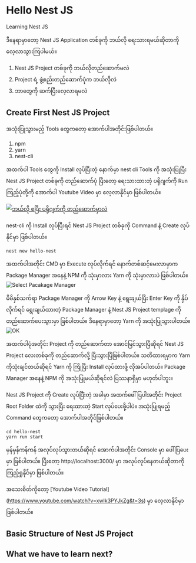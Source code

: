 # Hello Nest JS
Learning Nest JS 

ဒီနေရာမှာတော့ Nest JS Application တစ်ခုကို ဘယ်လို ရေးသားရမယ်ဆိုတာကို လေ့လာသွားကြပါမယ်။ 

1. Nest JS Project တစ်ခုကို ဘယ်လိုတည်ဆောက်မလဲ
2. Project ရဲ့ ဖွဲ့စည်းတည်ဆောက်ပုံက ဘယ်လိုလဲ
3. ဘာတွေကို ဆက်ပြီးလေ့လာရမလဲ

## Create First Nest JS Project

အသုံးပြုသွားမည့် Tools တွေကတော့ အောက်ပါအတိုင်းဖြစ်ပါတယ်။
1. npm
2. yarn
3. nest-cli 

အထက်ပါ Tools တွေကို Install လုပ်ပြီးတဲ့ နောက်မှာ nest cli Tools ကို အသုံးပြုပြီး Nest JS Project တစ်ခုကို တည်ဆောက်ပုံ ပြီးတော့ ရေးသားထားတဲ့ ပရိုဂျက်ကို Run ကြည့်ပုံတို့ကို အောက်ပါ Youtube Video မှာ လေ့လာနိုင်မှာ ဖြစ်ပါတယ်။

[![ဘယ်လို စပြီး ပရိုဂျက်ကို တည်ဆောက်မှာလဲ](https://scontent.fmdl2-2.fna.fbcdn.net/v/t1.0-9/85181633_10221484113756427_6146191139373318144_o.jpg?_nc_cat=110&_nc_eui2=AeHQiQ6M3qpwVdKKzlLWImtIPArlMbqJwtYzvlacOZbW8Cif8sCU9df8OxxHILEQXp0IKjwyLx_vBaLHWAYCW56fWRPGmZvHRLPGZWwn6Pezvw&_nc_oc=AQkek8_IkMDaiBEfwebqlGmc_A3r-TY14yJ9a6rF4RkKWA0m5rWeRJRMtF5DZyYRdmg&_nc_ht=scontent.fmdl2-2.fna&oh=c47a037dbacae9b39bb37d9367123226&oe=5EB59E08)](https://www.youtube.com/watch?v=xwIk3PYJkZg)

nest-cli ကို Install လုပ်ပြီးရင် Nest JS Project တစ်ခုကို Command နဲ့ Create လုပ်နိုင်မှာ ဖြစ်ပါတယ်။

```
nest new hello-nest
```

အထက်ပါအတိုင်း CMD မှာ Execute လုပ်လိုက်ရင် နောက်တစ်ဆင့်မေးလာမှာက Package Manager အနေနဲ့ NPM ကို သုံးမှာလား Yarn ကို သုံးမှာလားပဲ ဖြစ်ပါတယ်။
![Select Pacakage Manager](https://scontent.fmdl2-1.fna.fbcdn.net/v/t1.0-9/s960x960/84930485_10221483407898781_4983462579457228800_o.jpg?_nc_cat=109&_nc_eui2=AeE-w0YUFOUtPEtqhSxzuxDeyiC-iFeaWOFBAvqtMMysSOVZ3VFEwV92o2oDofLwqtSfmSAkaTTOG7bIjXR5Q6UqQrabgQvytAAhO8DOD89rWw&_nc_oc=AQkXrPfbbnEKQ_cXe2HcGjjddNUCKOx7phSiYgZ37JeL3DDq4B3DDoEv1gndmxz7NnA&_nc_ht=scontent.fmdl2-1.fna&oh=c68d6ed7ae55bfcdfd38a3e88c3d3c32&oe=5EC87367)

မိမိနှစ်သက်ရာ Package Manager ကို Arrow Key နဲ့ ရွေးချယ်ပြီး Enter Key ကို နှိပ်လိုက်ရင် ရွေးချယ်ထားတဲ့ Package Manager နဲ့ Nest JS Project templage ကို တည်ဆောက်ပေးသွားမှာ ဖြစ်ပါတယ်။ ဒီနေရာမှာတော့ Yarn ကို အသုံးပြုသွားပါတယ်။
![OK](https://scontent.fmdl2-2.fna.fbcdn.net/v/t1.0-9/84636471_10221483518781553_4353059889774329856_o.jpg?_nc_cat=111&_nc_eui2=AeHZoCXA6FqLdsUDOUuFkybqTf13AhdHeXQRL7p9dUnbxtT5XBWFbmwcG2oIW9gZJNJhHGSqVl5NGnxJv3M9fDjB-oIMqRc8BtawjESWpu9rfw&_nc_oc=AQmoOG46_x6XKy8tUq0rcXikBUWZhsbwd7qv76iZC3frx4eA6X_xTd8feJVHO2EyfBg&_nc_ht=scontent.fmdl2-2.fna&oh=07cf138c227361a6f7a2cf0ea6620372&oe=5EC07A17)

အထက်ပါပုံအတိုင်း Project ကို တည်ဆောက်တာ အောင်မြင်သွားပြီဆိုရင် Nest JS Project လေးတစ်ခုကို တည်ဆောက်လို့ ပြီးသွားပြီဖြစ်ပါတယ်။ သတိထားရမှာက Yarn ကိုသုံးချင်တယ်ဆိုရင် Yarn ကို ကြိုပြီး Install လုပ်ထားဖို့ လိုအပ်ပါတယ်။ Package Manager အနေနဲ့ NPM ကို အသုံးပြုမယ်ဆိုရင်လဲ ပြဿနာရှိမှာ မဟုတ်ပါဘူး။

Nest JS Project ကို Create လုပ်ပြီံးတဲ့ အခါမှာ အထက်ဖေါ်ပြပါအတိုင်း Project Root Folder ထဲကို သွားပြီး ရေးထားတဲ့ Start လုပ်ပေးဖို့ပါပဲ။ အသုံးပြုရမည့် Command တွေကတော့ အောက်ပါအတိုင်ဖြစ်ပါတယ်။

```
cd hello-nest
yarn run start
```
မှန်မှန်ကန်ကန် အလုပ်လုပ်သွားတယ်ဆိုရင် အောက်ပါအတိုင်း Console မှာ ဖေါ်ပြပေးမှာ ဖြစ်ပါတယ်။ ပြီးတော့ http://localhost:3000/ မှာ အလုပ်လုပ်နေတယ်ဆိုတာကို ကြည့်ရှုနိုင်မှာ ဖြစ်ပါတယ်။ 

အသေးစိတ်ကိုတော့ [Youtube Video Tutorial] (https://www.youtube.com/watch?v=xwIk3PYJkZg&t=3s) မှာ လေ့လာနိုင်မှာ ဖြစ်ပါတယ်။

## Basic Structure of Nest JS Project


## What we have to learn next?



